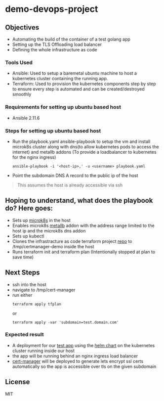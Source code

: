 # demo-devops-project

## Objectives

-  Automating the build of the container of a test golang app
-  Setting up the TLS Offloading load balancer
-  Defining the whole infrastructure as code

### Tools Used
- Ansible: Used to setup a baremetal ubuntu machine to host a kubernetes cluster containing the running app.
- Terraform: Used to provision the kubernetes components step by step to ensure every step is automated and can be created/destroyed smoothly

### Requirements for setting up ubuntu based host 
- Ansible 2.11.6
### Steps for setting up ubuntu based host 
- Run the playbook.yaml ansible-playbook to setup the vm and install microk8s cluster along with dns(to allow kubernetes pods to access the internet) and metallb addons (To provide a loadbalancer to kubernetes for the nginx ingress)
    ```
    ansible-playbook -i '<host-ip>,' -u <username> playbook.yaml 
    ```
- Point the subdomain DNS A record to the public ip of the host

> This assumes the host is already accessible via ssh

## Hoping to understand, what does the playbook do? Here goes:
- Sets up [microk8s](https://microk8s.io/) in the host
- Enables microk8s [metallb](https://metallb.universe.tf/) addon with the address range limited to the host ip and the microk8s dns addon
- Sets up kubectl
- Clones the infrastracture as code terraform project [repo](https://github.com/ahsang/certmanager-demo) to /tmp/certmanager-demo inside the host
- Runs terraform init and terraform plan (Intentionally stopped at plan to save time)

## Next Steps
- ssh into the host
- navigate to /tmp/cert-manager
- run either
    ```
    terraform apply tfplan
    ```
    or 
    ```
    terraform apply -var 'subdomain=test.domain.com'

### Expected result
- A deployment for our [test app](https://github.com/ahsang/golang-cicd) using the [helm chart](https://github.com/ahsang/certmanager-demo/tree/master/outyet) on the kubernetes cluster running inside our host
- the app will be running behind an nginx ingress load balancer
- [cert-manager](https://cert-manager.io/) will be deployed to generate lets encrypt ssl certs automatically so the app is accessible over tls on the given subdomain



## License

MIT

